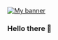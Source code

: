 [![My banner](https://github.com/jh3y/jh3y/raw/master/assets/header-banner--optimized.svg)](https://174136t.github.io)

### Hello there 👋

<!--
**174136t/174136t** is a ✨ _special_ ✨ repository because its `README.md` (this file) appears on your GitHub profile.

Here are some ideas to get you started:

- 🔭 I’m currently working on ...
- 🌱 I’m currently learning ...
- 👯 I’m looking to collaborate on ...
- 🤔 I’m looking for help with ...
- 💬 Ask me about ...
- 📫 How to reach me: ...
- 😄 Pronouns: ...
- ⚡ Fun fact: ...
-->
